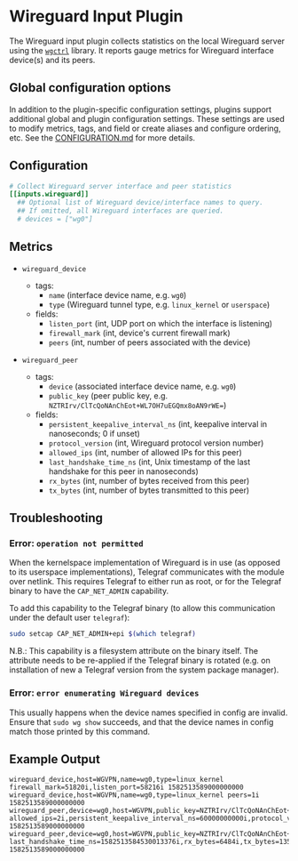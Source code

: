 # Wireguard Input Plugin

The Wireguard input plugin collects statistics on the local Wireguard server
using the [`wgctrl`](https://github.com/WireGuard/wgctrl-go) library. It
reports gauge metrics for Wireguard interface device(s) and its peers.

## Global configuration options <!-- @/docs/includes/plugin_config.md -->

In addition to the plugin-specific configuration settings, plugins support
additional global and plugin configuration settings. These settings are used to
modify metrics, tags, and field or create aliases and configure ordering, etc.
See the [CONFIGURATION.md][CONFIGURATION.md] for more details.

[CONFIGURATION.md]: ../../../docs/CONFIGURATION.md

## Configuration

```toml @sample.conf
# Collect Wireguard server interface and peer statistics
[[inputs.wireguard]]
  ## Optional list of Wireguard device/interface names to query.
  ## If omitted, all Wireguard interfaces are queried.
  # devices = ["wg0"]
```

## Metrics

- `wireguard_device`
  - tags:
    - `name` (interface device name, e.g. `wg0`)
    - `type` (Wireguard tunnel type, e.g. `linux_kernel` or `userspace`)
  - fields:
    - `listen_port` (int, UDP port on which the interface is listening)
    - `firewall_mark` (int, device's current firewall mark)
    - `peers` (int, number of peers associated with the device)

- `wireguard_peer`
  - tags:
    - `device` (associated interface device name, e.g. `wg0`)
    - `public_key` (peer public key, e.g. `NZTRIrv/ClTcQoNAnChEot+WL7OH7uEGQmx8oAN9rWE=`)
  - fields:
    - `persistent_keepalive_interval_ns` (int, keepalive interval in nanoseconds; 0 if unset)
    - `protocol_version` (int, Wireguard protocol version number)
    - `allowed_ips` (int, number of allowed IPs for this peer)
    - `last_handshake_time_ns` (int, Unix timestamp of the last handshake for this peer in nanoseconds)
    - `rx_bytes` (int, number of bytes received from this peer)
    - `tx_bytes` (int, number of bytes transmitted to this peer)

## Troubleshooting

### Error: `operation not permitted`

When the kernelspace implementation of Wireguard is in use (as opposed to its
userspace implementations), Telegraf communicates with the module over netlink.
This requires Telegraf to either run as root, or for the Telegraf binary to
have the `CAP_NET_ADMIN` capability.

To add this capability to the Telegraf binary (to allow this communication under
the default user `telegraf`):

```bash
sudo setcap CAP_NET_ADMIN+epi $(which telegraf)
```

N.B.: This capability is a filesystem attribute on the binary itself. The
attribute needs to be re-applied if the Telegraf binary is rotated (e.g.
on installation of new a Telegraf version from the system package manager).

### Error: `error enumerating Wireguard devices`

This usually happens when the device names specified in config are invalid.
Ensure that `sudo wg show` succeeds, and that the device names in config match
those printed by this command.

## Example Output

```shell
wireguard_device,host=WGVPN,name=wg0,type=linux_kernel firewall_mark=51820i,listen_port=58216i 1582513589000000000
wireguard_device,host=WGVPN,name=wg0,type=linux_kernel peers=1i 1582513589000000000
wireguard_peer,device=wg0,host=WGVPN,public_key=NZTRIrv/ClTcQoNAnChEot+WL7OH7uEGQmx8oAN9rWE= allowed_ips=2i,persistent_keepalive_interval_ns=60000000000i,protocol_version=1i 1582513589000000000
wireguard_peer,device=wg0,host=WGVPN,public_key=NZTRIrv/ClTcQoNAnChEot+WL7OH7uEGQmx8oAN9rWE= last_handshake_time_ns=1582513584530013376i,rx_bytes=6484i,tx_bytes=13540i 1582513589000000000
```
